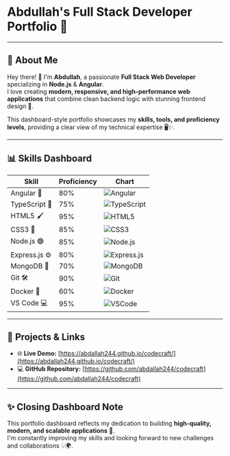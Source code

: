 # Abdullah's Full Stack Developer Portfolio 🚀

---

## 🌟 About Me

Hey there! 👋 I'm **Abdullah**, a passionate **Full Stack Web Developer** specializing in **Node.js** & **Angular**.  
I love creating **modern, responsive, and high-performance web applications** that combine clean backend logic with stunning frontend design 🎯.  

This dashboard-style portfolio showcases my **skills, tools, and proficiency levels**, providing a clear view of my technical expertise 🖥️✨.

---

## 📊 Skills Dashboard

| Skill        | Proficiency | Chart |
|--------------|-------------|-------|
| Angular 🔴   | 80%         | ![Angular](https://progress-bar.dev/80/?scale=100&title=Angular&width=200&color=DD0031) |
| TypeScript 💙 | 75%        | ![TypeScript](https://progress-bar.dev/75/?scale=100&title=TypeScript&width=200&color=007ACC) |
| HTML5 🖌️     | 95%         | ![HTML5](https://progress-bar.dev/95/?scale=100&title=HTML5&width=200&color=E34F26) |
| CSS3 🎨       | 85%         | ![CSS3](https://progress-bar.dev/85/?scale=100&title=CSS3&width=200&color=1572B6) |
| Node.js 🟢    | 85%         | ![Node.js](https://progress-bar.dev/85/?scale=100&title=Node.js&width=200&color=339933) |
| Express.js ⚙️ | 80%         | ![Express.js](https://progress-bar.dev/80/?scale=100&title=Express.js&width=200&color=000000) |
| MongoDB 🍃    | 70%         | ![MongoDB](https://progress-bar.dev/70/?scale=100&title=MongoDB&width=200&color=4EA94B) |
| Git 🛠️        | 90%         | ![Git](https://progress-bar.dev/90/?scale=100&title=Git&width=200&color=F05032) |
| Docker 🐳     | 60%         | ![Docker](https://progress-bar.dev/60/?scale=100&title=Docker&width=200&color=2496ED) |
| VS Code 💻     | 95%         | ![VSCode](https://progress-bar.dev/95/?scale=100&title=VSCode&width=200&color=0078d7) |

---

## 🔗 Projects & Links

- 🌐 **Live Demo:** [https://abdallah244.github.io/codecraft/](https://abdallah244.github.io/codecraft/)  
- 💻 **GitHub Repository:** [https://github.com/abdallah244/codecraft](https://github.com/abdallah244/codecraft)  

---

## ✨ Closing Dashboard Note

This portfolio dashboard reflects my dedication to building **high-quality, modern, and scalable applications** 🚀.  
I'm constantly improving my skills and looking forward to new challenges and collaborations 💡🌍.
